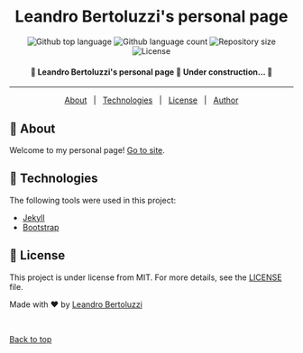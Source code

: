 <div align="center" id="top"> 
  <!-- <img src="./.github/app.gif" alt="Leandro Bertoluzzi Github Io" /> -->
</div>

<h1 align="center">Leandro Bertoluzzi's personal page</h1>

<p align="center">
  <img alt="Github top language" src="https://img.shields.io/github/languages/top/Leandro-Bertoluzzi/Leandro-Bertoluzzi.github.io?color=56BEB8">

  <img alt="Github language count" src="https://img.shields.io/github/languages/count/Leandro-Bertoluzzi/Leandro-Bertoluzzi.github.io?color=56BEB8">

  <img alt="Repository size" src="https://img.shields.io/github/repo-size/Leandro-Bertoluzzi/Leandro-Bertoluzzi.github.io?color=56BEB8">

  <img alt="License" src="https://img.shields.io/github/license/Leandro-Bertoluzzi/Leandro-Bertoluzzi.github.io?color=56BEB8">
</p>

<!-- Status -->

<h4 align="center"> 
	🚧  Leandro Bertoluzzi's personal page 🚀 Under construction...  🚧
</h4> 

<hr>

<p align="center">
  <a href="#dart-about">About</a> &#xa0; | &#xa0; 
  <a href="#rocket-technologies">Technologies</a> &#xa0; | &#xa0;
  <a href="#memo-license">License</a> &#xa0; | &#xa0;
  <a href="https://github.com/Leandro-Bertoluzzi" target="_blank">Author</a>
</p>

## :dart: About ##

Welcome to my personal page! [Go to site](https://leandro-bertoluzzi.github.io/).

## :rocket: Technologies ##

The following tools were used in this project:

- [Jekyll](https://jekyllrb.com/)
- [Bootstrap](https://getbootstrap.com/)

## :memo: License ##

This project is under license from MIT. For more details, see the [LICENSE](LICENSE.md) file.


Made with :heart: by <a href="https://github.com/Leandro-Bertoluzzi" target="_blank">Leandro Bertoluzzi</a>

&#xa0;

<a href="#top">Back to top</a>

